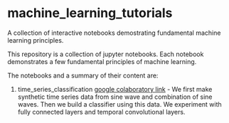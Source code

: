 # machine_learning_tutorials
A collection of interactive notebooks demostrating fundamental machine learning principles.

This repository is a collection of jupyter notebooks. Each notebook demonstrates a few fundamental principles of machine learning. 

The notebooks and a summary of their content are:

1. time_series_classification [google colaboratory link](https://colab.research.google.com/drive/1OuAkvtsEOHyNqkC1-K2WB85AOsFshVhA#scrollTo=4a40a2e5) - We first make synthetic time series data from sine wave and combination of sine waves. Then we build a classifier using this data. We experiment with fully connected layers and temporal convolutional layers. 
